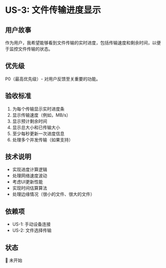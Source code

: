 # US-3: 文件传输进度显示

## 用户故事
作为用户，我希望能够看到文件传输的实时进度，包括传输速度和剩余时间，以便于监控文件传输的状态。

## 优先级
P0（最高优先级）- 对用户反馈至关重要的功能。

## 验收标准
1. 为每个传输显示实时进度条
2. 显示传输速度（例如，MB/s）
3. 显示预计剩余时间
4. 显示总大小和已传输大小
5. 至少每秒更新一次进度信息
6. 处理多个并发传输（如果支持）

## 技术说明
- 实现进度计算逻辑
- 处理网络速度波动
- 考虑UI更新性能
- 实现时间估算算法
- 处理边缘情况（很小的文件、很大的文件）

## 依赖项
- US-1: 手动设备连接
- US-2: 文件选择传输

## 状态
🔄 未开始
